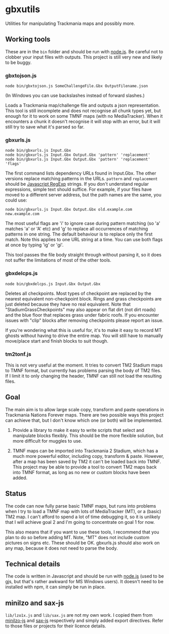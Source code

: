 # gbxutils

Utilities for manipulating Trackmania maps and possibly more.

## Working tools

These are in the `bin` folder and should be run with
[node.js](https://nodejs.org/). Be careful not to clobber your input files with
outputs. This project is still very new and likely to be buggy.

### gbxtojson.js

`node bin/gbxtojson.js SomeChallengeFile.Gbx OutputFilename.json`

(In Windows you can use backslashes instead of forward slashes.)

Loads a Trackmania map/challenge file and outputs a json representation. This
tool is still incomplete and does not recognise all chunk types yet, but enough
for it to work on some TMNF maps (with no MediaTracker). When it encounters a
chunk it doesn't recognise it will stop with an error, but it will still try to
save what it's parsed so far.

### gbxurls.js

```
node bin/gbxurls.js Input.Gbx
node bin/gbxurls.js Input.Gbx Output.Gbx 'pattern' 'replacement'
node bin/gbxurls.js Input.Gbx Output.Gbx 'pattern' 'replacement' 'flags'
```

The first command lists dependency URLs found in Input.Gbx. The other versions
replace matching patterns in the URLs. `pattern` and `replacement` should be
[Javascript RegExp](https://developer.mozilla.org/docs/Web/JavaScript/Guide/Regular_Expressions)
strings. If you don't understand regular expressions, simple text should
suffice. For example, if your files have moved to a different server address,
but the path names are the same, you could use:

```
node bin/gbxurls.js Input.Gbx Output.Gbx old.example.com new.example.com
```

The most useful flags are 'i' to ignore case during pattern matching (so 'a'
matches 'a' or 'A' etc) and 'g' to replace all occurrences of matching patterns
in one string. The default behaviour is to replace only the first match. Note
this applies to one URL string at a time. You can use both flags at once by
typing 'ig' or 'gi'.

This tool passes the file body straight through without parsing it, so it does
not suffer the limitations of most of the other tools.

### gbxdelcps.js

```
node bin/gbxdelcps.js Input.Gbx Output.Gbx
```

Deletes all checkpoints. Most types of checkpoint are replaced by the nearest
equivalent non-checkpoint block. Rings and grass checkpoints are just deleted
because they have no real equivalent. Note that "StadiumGrassCheckpoints" may
also appear on flat dirt (not dirt roads) and the blue floor that replaces
grass under fabric roofs. If you encounter issues with "clip" blocks after
removing checkpoints please report an issue.

If you're wondering what this is useful for, it's to make it easy to record
MT ghosts without having to drive the entire map. You will still have to
manually move/place start and finish blocks to suit though.

### tm2tonf.js

This is not very useful at the moment. It tries to convert TM2 Stadium maps to
TMNF format, but currently has problems parsing the body of TM2 files. If I
limit it to only changing the header, TMNF can still not load the resulting
files.

## Goal

The main aim is to allow large scale copy, transform and paste operations in
Trackmania Nations Forever maps. There are two possible ways this project can
achieve that, but I don't know which one (or both) will be implemented.

1. Provide a library to make it easy to write scripts that select and
   manipulate blocks flexibly. This should be the more flexible solution, but
   more difficult for muggles to use.

2. TMNF maps can be imported into Trackmania 2 Stadium, which has a much more
   powerful editor, including copy, transform & paste. However, after a map has
   been saved by TM2 it can't be loaded back into TMNF. This project may be
   able to provide a tool to convert TM2 maps back into TMNF format, as long as
   no new or custom blocks have been added.

## Status

The code can now fully parse basic TMNF maps, but runs into problems when I try
to load a TMNF map with lots of MediaTracker (MT), or a (basic) TM2 map. I
can't afford to spend a lot of time debugging it, so it is unlikely that I will
achieve goal 2 and I'm going to concentrate on goal 1 for now.

This also means that if you want to use these tools, I recommend that you plan
to do so before adding MT. Note, "MT" does not include custom pictures on signs
etc. These should be OK. gbxurls.js should also work on any map, because it
does not need to parse the body.

## Technical details

The code is written in Javascript and should be run with
[node.js](https://nodejs.org/) (used to be gjs, but that's rather awkward for
MS Windows users). It doesn't need to be installed with npm, it can simply be
run in place.

## minilzo and sax-js

`lib/lzo1x.js` and `lib/sax.js` are not my own work. I copied them from
[minilzo-js](https://github.com/abraidwood/minilzo-js) and
[sax-js](https://github.com/isaacs/sax-js) respectively and simply added
export directives. Refer to those files or projects for their licence details.
